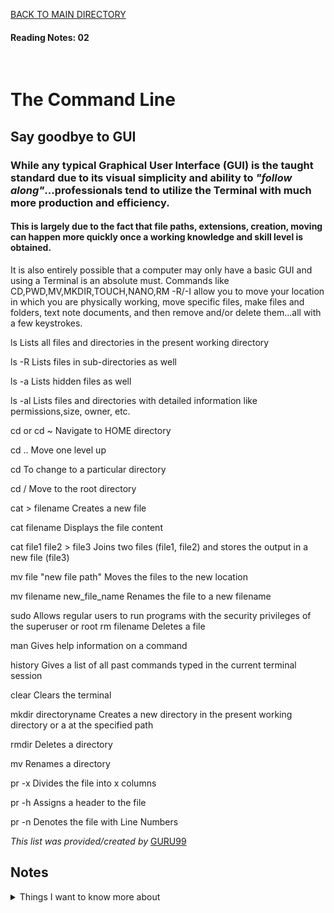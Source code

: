 [BACK TO MAIN DIRECTORY](../README.md)

#### Reading Notes: 02
<br>

# The Command Line

## Say goodbye to GUI

### While any typical Graphical User Interface (GUI) is the taught standard due to its visual simplicity and ability to *"follow along"*...professionals tend to utilize the Terminal with much more production and efficiency.

#### This is largely due to the fact that file paths, extensions, creation, moving can happen more quickly once a working knowledge and skill level is obtained.

It is also entirely possible that a computer may only have a basic GUI and using a Terminal is an absolute must. Commands like CD,PWD,MV,MKDIR,TOUCH,NANO,RM -R/-I allow you to move your location in which you are physically working, move specific files, make files and folders, text note documents, and then remove and/or delete them...all with a few keystrokes.

ls	          Lists all files and directories in the present working directory

ls -R	        Lists files in sub-directories as well

ls -a	        Lists hidden files as well

ls -al	      Lists files and directories with detailed information like permissions,size, owner, etc.

cd or cd ~	  Navigate to HOME directory

cd ..	        Move one level up

cd	          To change to a particular directory

cd /	        Move to the root directory

cat >         filename	Creates a new file

cat filename	Displays the file content

cat file1 file2 > file3	    Joins two files (file1, file2) and stores the output in a new file (file3)

mv file "new file path"	    Moves the files to the new location

mv filename new_file_name	  Renames the file to a new filename

sudo	                      Allows regular users to run programs with the security privileges of the superuser or root
rm filename	Deletes a file

man	          Gives help information on a command

history	      Gives a list of all past commands typed in the current terminal session

clear	        Clears the terminal

mkdir         directoryname	Creates a new directory in the present working directory or a at the specified path

rmdir	        Deletes a directory

mv	          Renames a directory

pr -x	        Divides the file into x columns

pr -h	        Assigns a header to the file

pr -n	        Denotes the file with Line Numbers

*This list was provided/created by* [GURU99](https://www.guru99.com/linux-commands-cheat-sheet.html)


## Notes

<details>
<summary>Things I want to know more about</summary>

Begin writing here...
  
</details>


